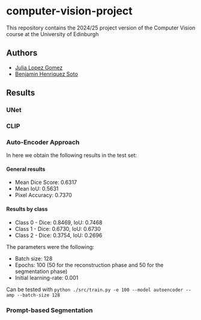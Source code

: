 # computer-vision-project

This repository contains the 2024/25 project version of the Computer Vision course at the University of Edinburgh

## Authors
- [Julia Lopez Gomez](https://github.com/julialopezgomez)
- [Benjamin Henriquez Soto](https://github.com/bhenriquezsoto)

## Results

### UNet

### CLIP

### Auto-Encoder Approach
In here we obtain the following results in the test set:

#### General results

- Mean Dice Score: 0.6317                                                               
- Mean IoU: 0.5631
- Pixel Accuracy: 0.7370

#### Results by class
- Class 0 - Dice: 0.8469, IoU: 0.7468
- Class 1 - Dice: 0.6730, IoU: 0.6730
- Class 2 - Dice: 0.3754, IoU: 0.2696


The parameters were the following:

- Batch size: 128
- Epochs: 100 (50 for the reconstruction phase and 50 for the segmentation phase)
- Initial learning-rate: 0.001

Can be tested with `python ./src/train.py -e 100 --model autoencoder --amp --batch-size 128`

### Prompt-based Segmentation
